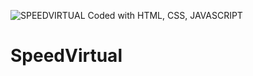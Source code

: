 ![SPEEDVIRTUAL](https://user-images.githubusercontent.com/90700338/199847190-cc3bb657-db6c-456e-ac4c-cd46c8f63dac.png)
Coded with HTML, CSS, JAVASCRIPT

# SpeedVirtual

